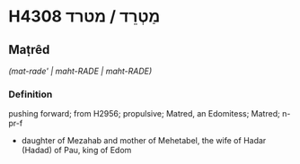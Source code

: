 # H4308 מַטְרֵד / מטרד

## Maṭrêd

_(mat-rade' | maht-RADE | maht-RADE)_

### Definition

pushing forward; from H2956; propulsive; Matred, an Edomitess; Matred; n-pr-f

- daughter of Mezahab and mother of Mehetabel, the wife of Hadar (Hadad) of Pau, king of Edom
